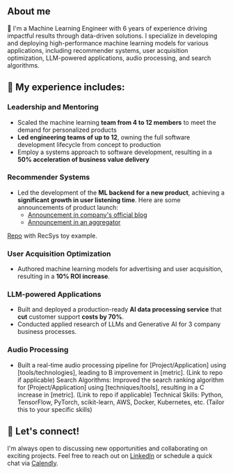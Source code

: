 ## About me

👋 I'm a Machine Learning Engineer with 6 years of experience driving impactful results through data-driven solutions. I specialize in developing and deploying high-performance machine learning models for various applications, including recommender systems, user acquisition optimization, LLM-powered applications, audio processing, and search algorithms.

## 👀 My experience includes:

### Leadership and Mentoring

- Scaled the machine learning **team from 4 to 12 members** to meet the demand for personalized products
- **Led engineering teams of up to 12**, owning the full software development lifecycle from concept to production
- Employ a systems approach to software development, resulting in a **50% acceleration of business value delivery**

### Recommender Systems

- Led the development of the **ML backend for a new product**, achieving a **significant growth in user listening time**. Here are some announcements of product launch:
  - [Announcement in company's official blog](https://blog.zvuk.com/article/7ff11900-1fac-44fe-8563-9fa71f8edd40)  
  - [Announcement in an aggregator](https://mobile-review.com/all/news/zvuk-predstavil-personalnuyu-volnu-sila-zvuka/)

[Repo](https://github.com/orsk-moscow/online-ranker) with RecSys toy example.

### User Acquisition Optimization

- Authored machine learning models for advertising and user acquisition, resulting in a **10% ROI increase**.

### LLM-powered Applications

- Built and deployed a production-ready **AI data processing service** that **cut** customer support **costs by 70%**.
- Conducted applied research of LLMs and Generative AI for 3 company business processes.

### Audio Processing

- Built a real-time audio processing pipeline for [Project/Application] using [tools/technologies], leading to B improvement in [metric]. (Link to repo if applicable)
Search Algorithms: Improved the search ranking algorithm for [Project/Application] using [techniques/tools], resulting in a C increase in [metric]. (Link to repo if applicable)
Technical Skills: Python, TensorFlow, PyTorch, scikit-learn, AWS, Docker, Kubernetes, etc. (Tailor this to your specific skills)

## 🤝 Let's connect!

I'm always open to discussing new opportunities and collaborating on exciting projects. Feel free to reach out on [LinkedIn](https://www.linkedin.com/in/popov-igor/) or schedule a quick chat via [Calendly](https://calendly.com/moscow-orsk/quick-chat).
<!---
orsk-moscow/orsk-moscow is a ✨ special ✨ repository because its `README.md` (this file) appears on your GitHub profile.
You can click the Preview link to take a look at your changes.
--->
